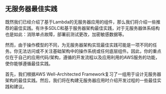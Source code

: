 ## 无服务器最佳实践

既然我们已经介绍了基于Lambda的无服务器应用的组件，那么我们将介绍一些推荐的最佳实践。有许多SDLC和基于服务器架构最佳实践，对于无服务器体系结构也是如此：消除单点故障，部署前测试更改，加密敏感数据等。

然而，由于操作模型的不同，为无服务器架构实现最佳实践可能是一项不同的任务。你无法访问或不关注基础架构中的操作系统或任何底层组件。因此，你的重点仅在于自己的应用代码/架构，遵循的开发流程以及应用利用的AWS服务的功能，使你能够遵循最佳实践。

首先，我们根据AWS Well-Architected Framework复习了一组用于设计无服务器架构的最佳实践。然后，我们将在构建无服务器应用时介绍开发过程的一些最佳实践和建议。
